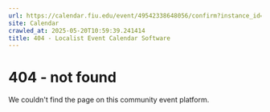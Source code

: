 ```yaml
---
url: https://calendar.fiu.edu/event/49542338648056/confirm?instance_id=49542338648057&return=https%3A%2F%2Fcalendar.fiu.edu%2Fcalendar
site: Calendar
crawled_at: 2025-05-20T10:59:39.241414
title: 404 - Localist Event Calendar Software
---
```


# 404 - not found
We couldn't find the page on this community event platform.
